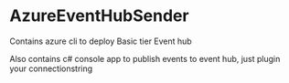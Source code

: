 # AzureEventHubSender

Contains azure cli to deploy Basic tier Event hub

Also contains c# console app to publish events to event hub, just plugin your connectionstring
